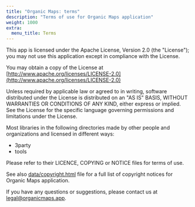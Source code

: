 ```yaml
---
title: "Organic Maps: terms"
description: "Terms of use for Organic Maps application"
weight: 1000
extra:
  menu_title: Terms
---
```


This app is licensed under the Apache License, Version 2.0 (the "License");
you may not use this application except in compliance with the License.

You may obtain a copy of the License at [http://www.apache.org/licenses/LICENSE-2.0](http://www.apache.org/licenses/LICENSE-2.0)

Unless required by applicable law or agreed to in writing, software distributed
under the License is distributed on an "AS IS" BASIS, WITHOUT WARRANTIES OR
CONDITIONS OF ANY KIND, either express or implied. See the License for the
specific language governing permissions and limitations under the License.

Most libraries in the following directories made by other people and
organizations and licensed in different ways:

- 3party
- tools

Please refer to their LICENCE, COPYING or NOTICE files for terms of use.

See also [data/copyright.html](https://github.com/organicmaps/organicmaps/blob/master/data/copyright.html)
file for a full list of copyright notices for Organic Maps application.

If you have any questions or suggestions, please contact us at [legal@organicmaps.app](mailto:legal@organicmaps.app).
